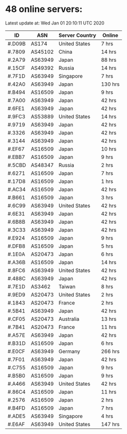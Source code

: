 # 48 online servers:

Latest update at: Wed Jan 01 20:10:11 UTC 2020

| ID | ASN | Server Country | Online |
| -- | --- | -------------- | ------ |
| #.D09B | AS174 | United States | 7 hrs |
| #.7809 | AS45102 | China | 14 hrs |
| #.2A79 | AS63949 | Japan | 88 hrs |
| #.15CF | AS49392 | Russia | 14 hrs |
| #.7F1D | AS63949 | Singapore | 7 hrs |
| #.42A0 | AS63949 | Japan | 130 hrs |
| #.B494 | AS16509 | Japan | 9 hrs |
| #.7A00 | AS63949 | Japan | 42 hrs |
| #.6FE1 | AS63949 | Japan | 42 hrs |
| #.9FC3 | AS53889 | United States | 14 hrs |
| #.9719 | AS63949 | Japan | 42 hrs |
| #.3326 | AS63949 | Japan | 42 hrs |
| #.3144 | AS63949 | Japan | 42 hrs |
| #.EF67 | AS16509 | Japan | 10 hrs |
| #.EBB7 | AS16509 | Japan | 9 hrs |
| #.5CBD | AS48347 | Russia | 2 hrs |
| #.6271 | AS16509 | Japan | 7 hrs |
| #.17D8 | AS16509 | Japan | 1 hrs |
| #.AC34 | AS16509 | Japan | 42 hrs |
| #.B661 | AS16509 | Japan | 3 hrs |
| #.6C99 | AS63949 | United States | 42 hrs |
| #.6E31 | AS63949 | Japan | 42 hrs |
| #.6B8B | AS63949 | Japan | 42 hrs |
| #.3C33 | AS63949 | Japan | 42 hrs |
| #.E924 | AS16509 | Japan | 9 hrs |
| #.DFB8 | AS16509 | Japan | 5 hrs |
| #.1E0A | AS20473 | Japan | 6 hrs |
| #.A36B | AS16509 | Japan | 14 hrs |
| #.8FC6 | AS63949 | United States | 42 hrs |
| #.488C | AS63949 | Japan | 42 hrs |
| #.7E1D | AS3462 | Taiwan | 8 hrs |
| #.9ED9 | AS20473 | United States | 2 hrs |
| #.1843 | AS20473 | France | 2 hrs |
| #.5B41 | AS63949 | Japan | 42 hrs |
| #.CF05 | AS20473 | Australia | 13 hrs |
| #.7B41 | AS20473 | France | 11 hrs |
| #.A57E | AS63949 | Japan | 42 hrs |
| #.B31D | AS16509 | Japan | 6 hrs |
| #.E0CF | AS63949 | Germany | 266 hrs |
| #.7F01 | AS63949 | Japan | 42 hrs |
| #.C755 | AS16509 | Japan | 9 hrs |
| #.B5B0 | AS16509 | Japan | 9 hrs |
| #.A466 | AS63949 | United States | 42 hrs |
| #.86C4 | AS16509 | Japan | 11 hrs |
| #.2576 | AS16509 | Japan | 2 hrs |
| #.B4FD | AS16509 | Japan | 7 hrs |
| #.ADE5 | AS63949 | Singapore | 4 hrs |
| #.E6AF | AS63949 | United States | 147 hrs |

